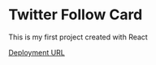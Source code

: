 # Twitter Follow Card

This is my first project created with React 

[Deployment URL](https://twitter-follow-card.netlify.app/)